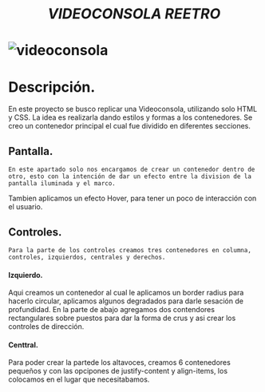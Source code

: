 <h1 align="center"> <em>VIDEOCONSOLA REETRO</em><h1/>

![videoconsola](https://user-images.githubusercontent.com/122813777/215424492-d6ed1074-cbcc-4956-9c61-810c8f182174.png)


# Descripción.
  
En este proyecto se busco replicar una Videoconsola, utilizando solo HTML y CSS. La idea es realizarla dando estilos y formas a los contenedores. Se creo un contenedor principal el cual fue dividido en diferentes secciones.
  ## Pantalla.
    En este apartado solo nos encargamos de crear un contenedor dentro de otro, esto con la intención de dar un efecto entre la division de la pantalla iluminada y el marco.
  Tambien aplicamos un efecto Hover, para tener un poco de interacción con el usuario. 
  ## Controles.
    Para la parte de los controles creamos tres contenedores en columna, controles, izquierdos, centrales y derechos. 
  #### Izquierdo. 
  Aqui creamos un contenedor al cual le aplicamos un border radius para hacerlo circular, aplicamos algunos degradados para darle sesación de profundidad. En la parte de abajo agregamos dos contendores rectangulares sobre puestos para dar la forma de crus y asi crear los controles de dirección.  
  #### Centtral. 
  Para poder crear la partede los altavoces, creamos 6 contenedores pequeños y con las opcipones de justify-content y align-items, los colocamos en el lugar que necesitabamos. 



